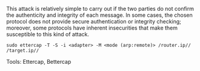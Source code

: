 This attack is relatively simple to carry out if the two parties do not confirm the authenticity and integrity of each message. In some cases, the chosen protocol does not provide secure authentication or integrity checking; moreover, some protocols have inherent insecurities that make them susceptible to this kind of attack.

```
sudo ettercap -T -S -i <adapter> -M <mode (arp:remote)> /router.ip// /target.ip//
```

Tools: Ettercap, Bettercap

